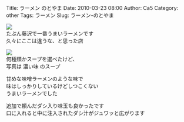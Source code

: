Title: ラーメン のとやま
Date: 2010-03-23 08:00
Author: Ca5
Category: other
Tags: ラーメン
Slug: ラーメン-のとやま

[![](http://farm3.static.flickr.com/2761/4448914747_a5712c018d_m.jpg)](http://www.flickr.com/photos/46200029@N06/4448914747/)  
たぶん藤沢で一番うまいラーメンです  
久々にここは違うな、と思った店

[![](http://farm5.static.flickr.com/4058/4448915069_bc758a5801_m.jpg)](http://www.flickr.com/photos/46200029@N06/4448915069/)  
何種類かスープを選べたけど、  
写真は 濃い味 のスープ

甘めな味噌ラーメンのような味で  
味はしっかりしているけどしつこくない  
うまいラーメンでした

追加で頼んだダシ入り味玉も良かったです  
口に入れると中に注入されたダシ汁がジュワッと広がります
